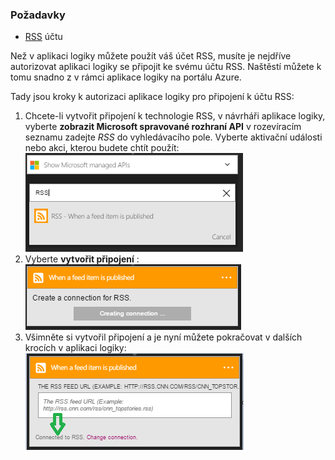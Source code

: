### <a name="prerequisites"></a>Požadavky
* [RSS](https://wikipedia.org/wiki/RSS) účtu  

Než v aplikaci logiky můžete použít váš účet RSS, musíte je nejdříve autorizovat aplikaci logiky se připojit ke svému účtu RSS. Naštěstí můžete k tomu snadno z v rámci aplikace logiky na portálu Azure.  

Tady jsou kroky k autorizaci aplikace logiky pro připojení k účtu RSS:  

1. Chcete-li vytvořit připojení k technologie RSS, v návrháři aplikace logiky, vyberte **zobrazit Microsoft spravované rozhraní API** v rozevíracím seznamu zadejte *RSS* do vyhledávacího pole. Vyberte aktivační události nebo akci, kterou budete chtít použít:  
   ![Krok vytvoření připojení RSS](./media/connectors-create-api-rss/rss-1.png)  
2. Vyberte **vytvořit připojení** :  
   ![Krok vytvoření připojení RSS](./media/connectors-create-api-rss/rss-2.png)  
3. Všimněte si vytvořil připojení a je nyní můžete pokračovat v dalších krocích v aplikaci logiky:  
   ![Krok vytvoření připojení RSS](./media/connectors-create-api-rss/rss-3.png)  

